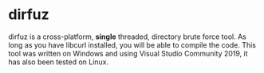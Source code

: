 # dirfuz

dirfuz is a cross-platform, **single** threaded, directory brute force tool. As long as you have libcurl installed, you will be able to compile the code. This tool was written on Windows and using Visual Studio Community 2019, it has also been tested on Linux.